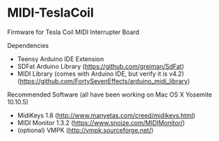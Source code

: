 # MIDI-TeslaCoil
Firmware for Tesla Coil MIDI Interrupter Board

Dependencies
- Teensy Arduino IDE Extension
- SDFat Arduino Library (https://github.com/greiman/SdFat)
- MIDI Library (comes with Arduino IDE, but verify it is v4.2) (https://github.com/FortySevenEffects/arduino_midi_library)

Recommended Software (all have been working on Mac OS X Yosemite 10.10.5)
- MidiKeys 1.8 (http://www.manyetas.com/creed/midikeys.html)
- MIDI Monitor 1.3.2 (https://www.snoize.com/MIDIMonitor/)
- (optional) VMPK (http://vmpk.sourceforge.net/)
